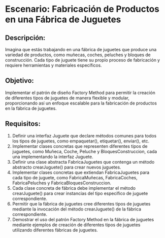 # Escenario: Fabricación de Productos en una Fábrica de Juguetes

## Descripción:

Imagina que estás trabajando en una fábrica de juguetes que produce una variedad de productos, como muñecas, coches, peluches y bloques de construcción. Cada tipo de juguete tiene su propio proceso de fabricación y requiere herramientas y materiales específicos.

## Objetivo:

Implementar el patrón de diseño Factory Method para permitir la creación de diferentes tipos de juguetes de manera flexible y modular, proporcionando así un enfoque escalable para la fabricación de productos en la fábrica de juguetes.

## Requisitos:

1. Definir una interfaz Juguete que declare métodos comunes para todos los tipos de juguetes, como empaquetar(), etiquetar(), enviar(), etc.
2. Implementar clases concretas que representen diferentes tipos de juguetes, como Muñeca, Coche, Peluche y BloquesConstruccion, cada una implementando la interfaz Juguete.
3. Definir una clase abstracta FabricaJuguetes que contenga un método abstracto crearJuguete() para crear nuevos juguetes.
4. Implementar clases concretas que extiendan FabricaJuguetes para cada tipo de juguete, como FabricaMuñecas, FabricaCoches, FabricaPeluches y FabricaBloquesConstruccion.
5. Cada clase concreta de fábrica debe implementar el método crearJuguete() para crear instancias del tipo específico de juguete correspondiente.
6. Permitir que la fábrica de juguetes cree diferentes tipos de juguetes mediante la invocación del método crearJuguete() de la fábrica correspondiente.
7. Demostrar el uso del patrón Factory Method en la fábrica de juguetes mediante ejemplos de creación de diferentes tipos de juguetes utilizando diferentes fábricas de juguetes.
